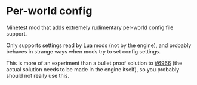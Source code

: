 # Per-world config
Minetest mod that adds extremely rudimentary per-world config file support.

Only supports settings read by Lua mods (not by the engine), and probably behaves in strange ways when mods try to set config settings.

This is more of an experiment than a bullet proof solution to [#6966](https://github.com/minetest/minetest/issues/6966) (the actual solution needs to be made in the engine itself), so you probably should not really use this.